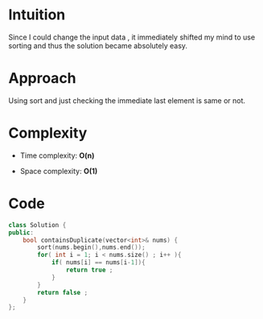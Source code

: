 # Intuition
<!-- Describe your first thoughts on how to solve this problem. -->
Since I could change the input data , it immediately shifted my mind to use sorting and thus the solution became absolutely easy.

# Approach
<!-- Describe your approach to solving the problem. -->
Using sort and just checking the immediate last element is same or not.

# Complexity
- Time complexity: **O(n)**
<!-- Add your time complexity here, e.g. $$O(n)$$ -->

- Space complexity: **O(1)**
<!-- Add your space complexity here, e.g. $$O(n)$$ -->

# Code
```cpp []
class Solution {
public:
    bool containsDuplicate(vector<int>& nums) {
        sort(nums.begin(),nums.end());
        for( int i = 1; i < nums.size() ; i++ ){
            if( nums[i] == nums[i-1]){
                return true ;
            }
        }
        return false ;
    }
};
```